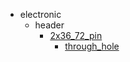 * electronic
  * header
    * [2x36_72_pin](electronic/header/2x36_72_pin)
      * [through_hole](electronic/header/2x36_72_pin/through_hole)
